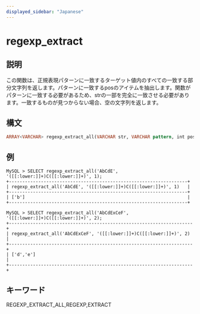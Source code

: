 ```yaml
---
displayed_sidebar: "Japanese"
---
```


# regexp_extract

## 説明

この関数は、正規表現パターンに一致するターゲット値内のすべての一致する部分文字列を返します。パターンに一致するposのアイテムを抽出します。関数がパターンに一致する必要があるため、strの一部を完全に一致させる必要があります。一致するものが見つからない場合、空の文字列を返します。

## 構文

```Haskell
ARRAY<VARCHAR> regexp_extract_all(VARCHAR str, VARCHAR pattern, int pos)
```

## 例

```Plain Text
MySQL > SELECT regexp_extract_all('AbCdE', '([[:lower:]]+)C([[:lower:]]+)', 1);
+-------------------------------------------------------------------+
| regexp_extract_all('AbCdE', '([[:lower:]]+)C([[:lower:]]+)', 1)   |
+-------------------------------------------------------------------+
| ['b']                                                             |
+-------------------------------------------------------------------+

MySQL > SELECT regexp_extract_all('AbCdExCeF', '([[:lower:]]+)C([[:lower:]]+)', 2);
+---------------------------------------------------------------------+
| regexp_extract_all('AbCdExCeF', '([[:lower:]]+)C([[:lower:]]+)', 2) |
+---------------------------------------------------------------------+
| ['d','e']                                                           |
+---------------------------------------------------------------------+
```

## キーワード

REGEXP_EXTRACT_ALL,REGEXP,EXTRACT
